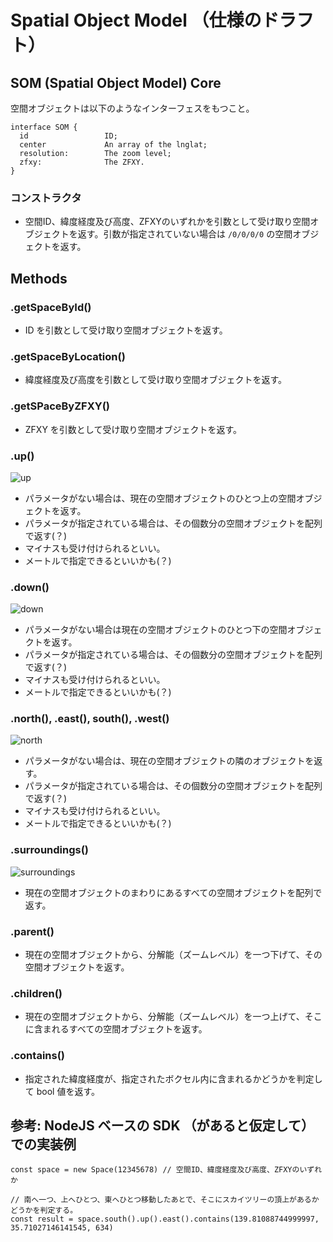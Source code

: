 # Spatial Object Model （仕様のドラフト）

## SOM (Spatial Object Model) Core

空間オブジェクトは以下のようなインターフェスをもつこと。

```
interface SOM {
  id                 ID;
  center             An array of the lnglat;
  resolution:        The zoom level;
  zfxy:              The ZFXY.
}
```

### コンストラクタ

* 空間ID、緯度経度及び高度、ZFXYのいずれかを引数として受け取り空間オブジェクトを返す。引数が指定されていない場合は `/0/0/0/0` の空間オブジェクトを返す。

## Methods

### .getSpaceById()

* ID を引数として受け取り空間オブジェクトを返す。

### .getSpaceByLocation()

* 緯度経度及び高度を引数として受け取り空間オブジェクトを返す。

### .getSPaceByZFXY()

* ZFXY を引数として受け取り空間オブジェクトを返す。

### .up()

![up](https://user-images.githubusercontent.com/309946/168220328-47e09300-c4dc-4ad1-adae-2cb17aff23ab.png)

* パラメータがない場合は、現在の空間オブジェクトのひとつ上の空間オブジェクトを返す。
* パラメータが指定されている場合は、その個数分の空間オブジェクトを配列で返す(？)
* マイナスも受け付けられるといい。
* メートルで指定できるといいかも(？)

### .down()

![down](https://user-images.githubusercontent.com/309946/168220818-f89a73b1-b99c-462d-9fcb-5eae0eac03eb.png)

* パラメータがない場合は現在の空間オブジェクトのひとつ下の空間オブジェクトを返す。
* パラメータが指定されている場合は、その個数分の空間オブジェクトを配列で返す(？)
* マイナスも受け付けられるといい。
* メートルで指定できるといいかも(？)

### .north(), .east(), south(), .west()

![north](https://user-images.githubusercontent.com/309946/168221234-b03809ef-6c69-442b-98d3-583b4391108e.png)

* パラメータがない場合は、現在の空間オブジェクトの隣のオブジェクトを返す。
* パラメータが指定されている場合は、その個数分の空間オブジェクトを配列で返す(？)
* マイナスも受け付けられるといい。
* メートルで指定できるといいかも(？)

### .surroundings()

![surroundings](https://user-images.githubusercontent.com/309946/168221371-b1ec30c7-f501-4a6b-ad64-5a6345fb9665.png)

* 現在の空間オブジェクトのまわりにあるすべての空間オブジェクトを配列で返す。

### .parent()

* 現在の空間オブジェクトから、分解能（ズームレベル）を一つ下げて、その空間オブジェクトを返す。

### .children()

* 現在の空間オブジェクトから、分解能（ズームレベル）を一つ上げて、そこに含まれるすべての空間オブジェクトを返す。

### .contains()

* 指定された緯度経度が、指定されたボクセル内に含まれるかどうかを判定して bool 値を返す。


## 参考: NodeJS ベースの SDK （があると仮定して）での実装例

```node
const space = new Space(12345678) // 空間ID、緯度経度及び高度、ZFXYのいずれか

// 南へ一つ、上へひとつ、東へひとつ移動したあとで、そこにスカイツリーの頂上があるかどうかを判定する。
const result = space.south().up().east().contains(139.81088744999997, 35.71027146141545, 634)
```
